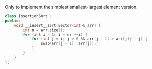 Only to Implement the simplest smallest-largest element version.

~~~C++
class InsertionSort {
public:
	void __insert__sort(vector<int>& arr) {
		int n = arr.size();
		for (int i = 1; i < n; ++i) {
			for (int j = i; j > 0 && arr[j - 1] > arr[j]; --j) {
				swap(arr[j - 1], arr[j]);
			}
		}
	}
};
~~~

